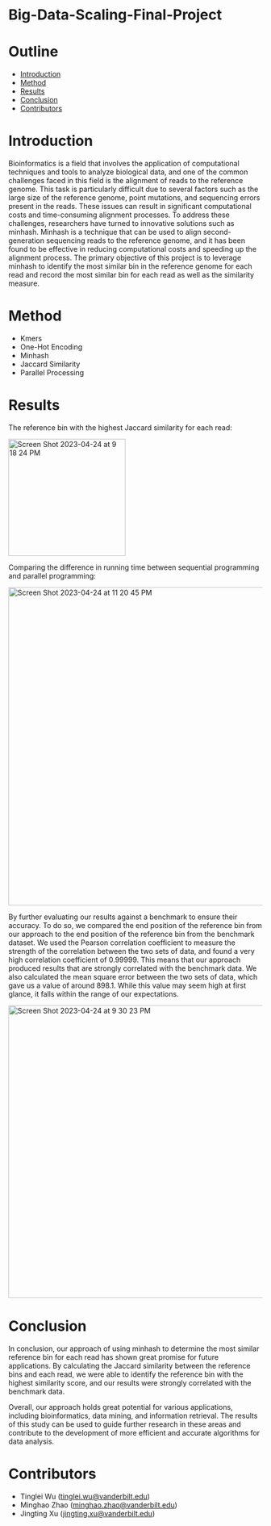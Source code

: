 # Big-Data-Scaling-Final-Project

# Outline
- [Introduction](#introduction)
- [Method](#method)
- [Results](#results)
- [Conclusion](#conclusion)
- [Contributors](#contributors)


# Introduction

Bioinformatics is a field that involves the application of computational techniques and tools to analyze biological data, and one of the common challenges faced in this field is the alignment of reads to the reference genome. This task is particularly difficult due to several factors such as the large size of the reference genome, point mutations, and sequencing errors present in the reads. These issues can result in significant computational costs and time-consuming alignment processes. To address these challenges, researchers have turned to innovative solutions such as minhash. Minhash is a technique that can be used to align second-generation sequencing reads to the reference genome, and it has been found to be effective in reducing computational costs and speeding up the alignment process. The primary objective of this project is to leverage minhash to identify the most similar bin in the reference genome for each read and record the most similar bin for each read as well as the similarity measure.

# Method

- Kmers
- One-Hot Encoding
- Minhash
- Jaccard Similarity
- Parallel Processing

# Results

The reference bin with the highest Jaccard similarity for each read: 

<img width="232" alt="Screen Shot 2023-04-24 at 9 18 24 PM" src="https://user-images.githubusercontent.com/89117508/234158189-d01a43ec-b2b8-483d-8a7d-e58ac7efa276.png">

Comparing the difference in running time between sequential programming and parallel programming: 

<img width="631" alt="Screen Shot 2023-04-24 at 11 20 45 PM" src="https://user-images.githubusercontent.com/89117508/234173710-412b736f-cfb3-453f-b091-83ef32e55e44.png">


By further evaluating our results against a benchmark to ensure their accuracy. To do so, we compared the end position of the reference bin from our approach to the end position of the reference bin from the benchmark dataset. We used the Pearson correlation coefficient to measure the strength of the correlation between the two sets of data, and found a very high correlation coefficient of 0.99999. This means that our approach produced results that are strongly correlated with the benchmark data. We also calculated the mean square error between the two sets of data, which gave us a value of around 898.1. While this value may seem high at first glance, it falls within the range of our expectations.

<img width="580" alt="Screen Shot 2023-04-24 at 9 30 23 PM" src="https://user-images.githubusercontent.com/89117508/234174117-39619859-afd1-4c91-ba7e-0e2226385e43.png">




# Conclusion

In conclusion, our approach of using minhash to determine the most similar reference bin for each read has shown great promise for future applications. By calculating the Jaccard similarity between the reference bins and each read, we were able to identify the reference bin with the highest similarity score, and our results were strongly correlated with the benchmark data.

Overall, our approach holds great potential for various applications, including bioinformatics, data mining, and information retrieval. The results of this study can be used to guide further research in these areas and contribute to the development of more efficient and accurate algorithms for data analysis.


# Contributors

- Tinglei Wu (tinglei.wu@vanderbilt.edu)
- Minghao Zhao (minghao.zhao@vanderbilt.edu)
- Jingting Xu (jingting.xu@vanderbilt.edu)

